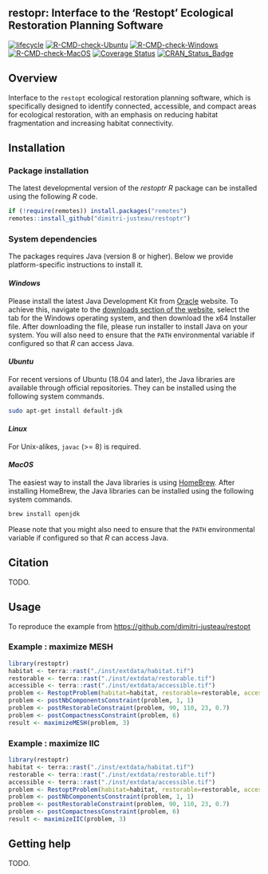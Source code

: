 
<!--- README.md is generated from README.Rmd. Please edit that file -->

## restopr: Interface to the ‘Restopt’ Ecological Restoration Planning Software

[![lifecycle](https://img.shields.io/badge/Lifecycle-experimental-orange.svg)](https://lifecycle.r-lib.org/articles/stages.html)
[![R-CMD-check-Ubuntu](https://img.shields.io/github/workflow/status/dimitri-justeau/restoptr/Ubuntu/master.svg?label=Ubuntu)](https://github.com/dimitri-justeau/restoptr/actions)
[![R-CMD-check-Windows](https://img.shields.io/github/workflow/status/dimitri-justeau/restoptr/Windows/master.svg?label=Windows)](https://github.com/dimitri-justeau/restoptr/actions)
[![R-CMD-check-MacOS](https://img.shields.io/github/workflow/status/dimitri-justeau/restoptr/Mac%20OSX/master.svg?label=MacOS)](https://github.com/dimitri-justeau/restoptr/actions)
[![Coverage
Status](https://codecov.io/github/dimitri-justeau/restoptr/coverage.svg?branch=master)](https://app.codecov.io/gh/dimitri-justeau/restoptr)
[![CRAN\_Status\_Badge](http://www.r-pkg.org/badges/version/restoptr)](https://github.com/dimitri-justeau/restoptr)

## Overview

Interface to the `restopt` ecological restoration planning software,
which is specifically designed to identify connected, accessible, and
compact areas for ecological restoration, with an emphasis on reducing
habitat fragmentation and increasing habitat connectivity.

## Installation

### Package installation

The latest developmental version of the *restoptr R* package can be
installed using the following *R* code.

``` r
if (!require(remotes)) install.packages("remotes")
remotes::install_github("dimitri-justeau/restoptr")
```

### System dependencies

The packages requires Java (version 8 or higher). Below we provide
platform-specific instructions to install it.

#### *Windows*

Please install the latest Java Development Kit from
[Oracle](www.oracle.com) website. To achieve this, navigate to the
[downloads section of the
website](https://www.oracle.com/java/technologies/javase-downloads.html),
select the tab for the Windows operating system, and then download the
x64 Installer file. After downloading the file, please run installer to
install Java on your system. You will also need to ensure that the
`PATH` environmental variable if configured so that *R* can access Java.

#### *Ubuntu*

For recent versions of Ubuntu (18.04 and later), the Java libraries are
available through official repositories. They can be installed using the
following system commands.

``` bash
sudo apt-get install default-jdk
```

#### *Linux*

For Unix-alikes, `javac` (&gt;= 8) is required.

#### *MacOS*

The easiest way to install the Java libraries is using
[HomeBrew](https://brew.sh/). After installing HomeBrew, the Java
libraries can be installed using the following system commands.

``` bash
brew install openjdk
```

Please note that you might also need to ensure that the `PATH`
environmental variable if configured so that *R* can access Java.

## Citation

TODO.

## Usage

To reproduce the example from
<https://github.com/dimitri-justeau/restopt>

### Example : maximize MESH

``` r
library(restoptr)
habitat <- terra::rast("./inst/extdata/habitat.tif")
restorable <- terra::rast("./inst/extdata/restorable.tif")
accessible <- terra::rast("./inst/extdata/accessible.tif")
problem <- RestoptProblem(habitat=habitat, restorable=restorable, accessible=accessible)
problem <- postNbComponentsConstraint(problem, 1, 1)
problem <- postRestorableConstraint(problem, 90, 110, 23, 0.7)
problem <- postCompactnessConstraint(problem, 6)
result <- maximizeMESH(problem, 3)
```

### Example : maximize IIC

``` r
library(restoptr)
habitat <- terra::rast("./inst/extdata/habitat.tif")
restorable <- terra::rast("./inst/extdata/restorable.tif")
accessible <- terra::rast("./inst/extdata/accessible.tif")
problem <- RestoptProblem(habitat=habitat, restorable=restorable, accessible=accessible)
problem <- postNbComponentsConstraint(problem, 1, 1)
problem <- postRestorableConstraint(problem, 90, 110, 23, 0.7)
problem <- postCompactnessConstraint(problem, 6)
result <- maximizeIIC(problem, 3)
```

## Getting help

TODO.
